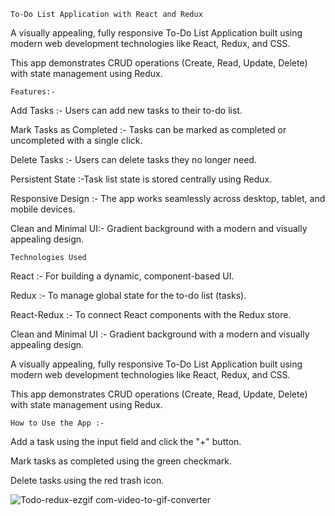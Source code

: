 
    To-Do List Application with React and Redux
    
A visually appealing, fully responsive To-Do List Application built using modern web development technologies like React, Redux, and CSS.

This app demonstrates CRUD operations (Create, Read, Update, Delete) with state management using Redux.

    Features:-
    
Add Tasks :- Users can add new tasks to their to-do list.

Mark Tasks as Completed :- Tasks can be marked as completed or uncompleted with a single click.

Delete Tasks :- Users can delete tasks they no longer need.

Persistent State :-Task list state is stored centrally using Redux.

Responsive Design :- The app works seamlessly across desktop, tablet, and mobile devices.

Clean and Minimal UI:- Gradient background with a modern and visually appealing design.

    Technologies Used
    
React :- For building a dynamic, component-based UI.

Redux :- To manage global state for the to-do list (tasks).

React-Redux :- To connect React components with the Redux store.

Clean and Minimal UI :- Gradient background with a modern and visually appealing design.

A visually appealing, fully responsive To-Do List Application built using modern web development technologies like React, Redux, and CSS. 

This app demonstrates CRUD operations (Create, Read, Update, Delete) with state management using Redux.


    How to Use the App :- 
    
Add a task using the input field and click the "+" button.

Mark tasks as completed using the green checkmark.

Delete tasks using the red trash icon.

![Todo-redux-ezgif com-video-to-gif-converter](https://github.com/user-attachments/assets/3e89522a-680d-4489-9974-05e148f16061)

